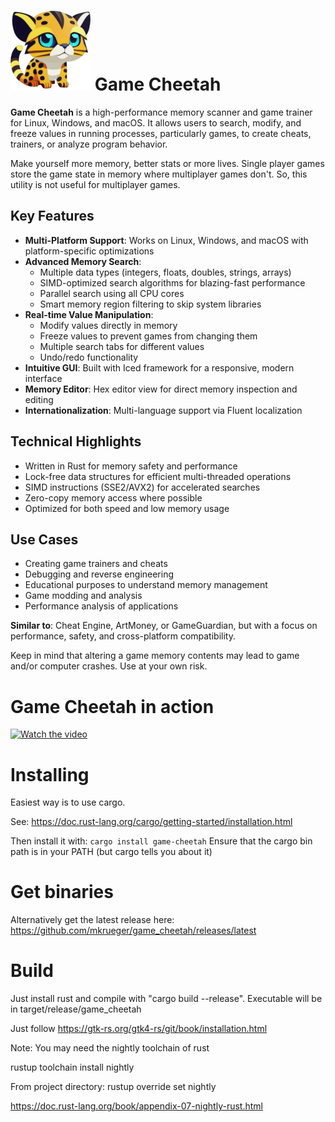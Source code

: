 # ![Logo](/build/linux/128x128.png) Game Cheetah

**Game Cheetah** is a high-performance memory scanner and game trainer for Linux, Windows, and macOS. It allows users to search, modify, and freeze values in running processes, particularly games, to create cheats, trainers, or analyze program behavior.

Make yourself more memory, better stats or more lives. Single player games store the game state in memory where multiplayer games don't. So, this utility is not useful for multiplayer games.

## Key Features

- **Multi-Platform Support**: Works on Linux, Windows, and macOS with platform-specific optimizations
- **Advanced Memory Search**: 
  - Multiple data types (integers, floats, doubles, strings, arrays)
  - SIMD-optimized search algorithms for blazing-fast performance
  - Parallel search using all CPU cores
  - Smart memory region filtering to skip system libraries
- **Real-time Value Manipulation**:
  - Modify values directly in memory
  - Freeze values to prevent games from changing them
  - Multiple search tabs for different values
  - Undo/redo functionality
- **Intuitive GUI**: Built with Iced framework for a responsive, modern interface
- **Memory Editor**: Hex editor view for direct memory inspection and editing
- **Internationalization**: Multi-language support via Fluent localization

## Technical Highlights

- Written in Rust for memory safety and performance
- Lock-free data structures for efficient multi-threaded operations
- SIMD instructions (SSE2/AVX2) for accelerated searches
- Zero-copy memory access where possible
- Optimized for both speed and low memory usage

## Use Cases

- Creating game trainers and cheats
- Debugging and reverse engineering
- Educational purposes to understand memory management
- Game modding and analysis
- Performance analysis of applications

**Similar to**: Cheat Engine, ArtMoney, or GameGuardian, but with a focus on performance, safety, and cross-platform compatibility.

Keep in mind that altering a game memory contents may lead to game and/or computer crashes. Use at your own risk.

# Game Cheetah in action

[![Watch the video](https://img.youtube.com/vi/ng_1LBaUS48/maxresdefault.jpg)](https://youtu.be/ng_1LBaUS48)

# Installing 

Easiest way is to use cargo.

See: 
https://doc.rust-lang.org/cargo/getting-started/installation.html

Then install it with: `cargo install game-cheetah`
Ensure that the cargo bin path is in your PATH (but cargo tells you about it)

# Get binaries

Alternatively get the latest release here:
https://github.com/mkrueger/game_cheetah/releases/latest

# Build

Just install rust and compile with "cargo build --release".
Executable will be in target/release/game_cheetah

Just follow https://gtk-rs.org/gtk4-rs/git/book/installation.html

Note: You may need the nightly toolchain of rust

rustup toolchain install nightly

From project directory:
rustup override set nightly

https://doc.rust-lang.org/book/appendix-07-nightly-rust.html